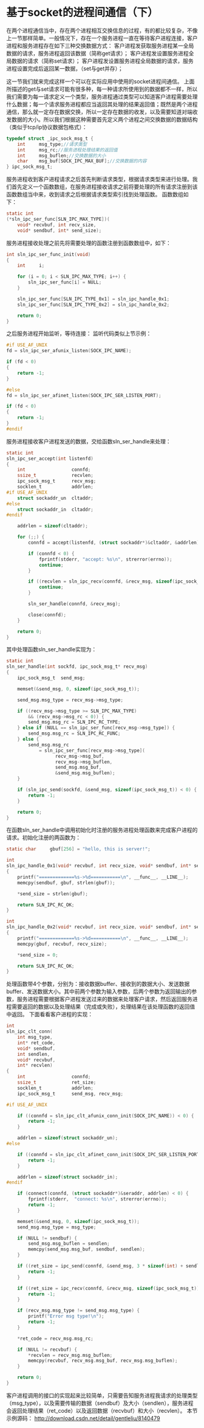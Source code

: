 # 基于socket的进程间通信（下）


 在两个进程通信当中，存在两个进程相互交换信息的过程，有的都比较复杂，不像上一节那样简单。一般情况下，存在一个服务进程一直在等待客户进程连接，客户进程和服务进程存在如下三种交换数据方式：
客户进程发获取服务进程某一全局数据的请求，服务进程返回该数据（简称get请求）；
客户进程发设置服务进程全局数据的请求（简称set请求）；
客户进程发设置服务进程全局数据的请求，服务进程设置完成后返回某一数据，（set与get并存）；
 
这一节我们就来完成这样一个可以在实际应用中使用的socket进程间通信。
上面所描述的get与set请求可能有很多种，每一种请求所使用到的数据都不一样，所以我们需要为每一请求定义一个类型，服务进程通过类型可以知道客户进程需要处理什么数据；每一个请求服务进程都应当返回其处理的结果返回值；既然是两个进程通信，那么就一定存在数据交换，所以一定存在数据的收发，以及需要知道对端收发数据的大小。所以我们根据这种需要首先定义两个进程之间交换数据的数据结构（类似于tcp/ip协议数据包格式）：


```c
typedef struct _ipc_sock_msg_t {
    int     msg_type;//请求类型
    int     msg_rc;//服务进程处理结果的返回值
    int     msg_buflen;//交换数据的大小
    char    msg_buf[SOCK_IPC_MAX_BUF];//交换数据的内容
} ipc_sock_msg_t;
```



服务进程收到客户进程请求之后首先判断请求类型，根据请求类型来进行处理。我们首先定义一个函数数组，在服务进程接收请求之前将要处理的所有请求注册到该函数数组当中来，收到请求之后根据请求类型索引找到处理函数。
函数数组如下：

```c
static int
(*sln_ipc_ser_func[SLN_IPC_MAX_TYPE])(
    void* recvbuf, int recv_size,
    void* sendbuf, int* send_size);
```

服务进程接收处理之前先将需要处理的函数注册到函数数组中，如下：

```c
int sln_ipc_ser_func_init(void)
{
    int     i;

    for (i = 0; i < SLN_IPC_MAX_TYPE; i++) {
        sln_ipc_ser_func[i] = NULL;
    }

    sln_ipc_ser_func[SLN_IPC_TYPE_0x1] = sln_ipc_handle_0x1;
    sln_ipc_ser_func[SLN_IPC_TYPE_0x2] = sln_ipc_handle_0x2;

    return 0;
}
```

之后服务进程开始监听，等待连接：
监听代码类似上节示例：

```c
#if USE_AF_UNIX
fd = sln_ipc_ser_afunix_listen(SOCK_IPC_NAME);

if (fd < 0)
{
    return -1;
}

#else
fd = sln_ipc_ser_afinet_listen(SOCK_IPC_SER_LISTEN_PORT);

if (fd < 0)
{
    return -1;
}
#endif
```


服务进程接收客户进程发送的数据，交给函数sln_ser_handle来处理：

```c
static int
sln_ipc_ser_accept(int listenfd)
{
    int                 connfd;
    ssize_t             recvlen;
    ipc_sock_msg_t      recv_msg;
    socklen_t           addrlen;
#if USE_AF_UNIX
    struct sockaddr_un  cltaddr;
#else
    struct sockaddr_in  cltaddr;
#endif

    addrlen = sizeof(cltaddr);

    for (;;) {
        connfd = accept(listenfd, (struct sockaddr*)&cltaddr, &addrlen);

        if (connfd < 0) {
            fprintf(stderr, "accept: %s\n", strerror(errno));
            continue;
        }

        if ((recvlen = sln_ipc_recv(connfd, &recv_msg, sizeof(ipc_sock_msg_t))) < 0) {
            continue;
        }

        sln_ser_handle(connfd, &recv_msg);

        close(connfd);
    }

    return 0;
}
```

其中处理函数sln_ser_handle实现为：

```c
static int
sln_ser_handle(int sockfd, ipc_sock_msg_t* recv_msg)
{
    ipc_sock_msg_t  send_msg;

    memset(&send_msg, 0, sizeof(ipc_sock_msg_t));

    send_msg.msg_type = recv_msg->msg_type;

    if ((recv_msg->msg_type >= SLN_IPC_MAX_TYPE)
        && (recv_msg->msg_rc < 0)) {
        send_msg.msg_rc = SLN_IPC_RC_TYPE;
    } else if (NULL == sln_ipc_ser_func[recv_msg->msg_type]) {
        send_msg.msg_rc = SLN_IPC_RC_FUNC;
    } else {
        send_msg.msg_rc
            = sln_ipc_ser_func[recv_msg->msg_type](
                  recv_msg->msg_buf,
                  recv_msg->msg_buflen,
                  send_msg.msg_buf,
                  &send_msg.msg_buflen);
    }

    if (sln_ipc_send(sockfd, &send_msg, sizeof(ipc_sock_msg_t)) < 0) {
        return -1;
    }

    return 0;
}
```

在函数sln_ser_handle中调用初始化时注册的服务进程处理函数来完成客户进程的请求。初始化注册的两函数为：

```c
static char     gbuf[256] = "hello, this is server!";

int
sln_ipc_handle_0x1(void* recvbuf, int recv_size, void* sendbuf, int* send_size)
{
    printf("=============%s->%d===========\n", __func__, __LINE__);
    memcpy(sendbuf, gbuf, strlen(gbuf));

    *send_size = strlen(gbuf);

    return SLN_IPC_RC_OK;
}

int
sln_ipc_handle_0x2(void* recvbuf, int recv_size, void* sendbuf, int* send_size)
{
    printf("=============%s->%d===========\n", __func__, __LINE__);
    memcpy(gbuf, recvbuf, recv_size);

    *send_size = 0;

    return SLN_IPC_RC_OK;
}
```

处理函数带4个参数，分别为：接收数据buffer、接收到的数据大小、发送数据buffer、发送数据大小。其中前两个参数为输入参数，后两个参数为返回输出的参数，服务进程需要根据客户进程发送过来的数据来处理客户请求，然后返回服务进程需要返回的数据以及处理结果（完成或失败），处理结果在该处理函数的返回值中返回。
下面看看客户进程的实现：

```c
int
sln_ipc_clt_conn(
    int msg_type,
    int* ret_code,
    void* sendbuf,
    int sendlen,
    void* recvbuf,
    int* recvlen)
{
    int                 connfd;
    ssize_t             ret_size;
    socklen_t           addrlen;
    ipc_sock_msg_t      send_msg, recv_msg;

#if USE_AF_UNIX

    if ((connfd = sln_ipc_clt_afunix_conn_init(SOCK_IPC_NAME)) < 0) {
        return -1;
    }

    addrlen = sizeof(struct sockaddr_un);
#else

    if ((connfd = sln_ipc_clt_afinet_conn_init(SOCK_IPC_SER_LISTEN_PORT)) < 0) {
        return -1;
    }

    addrlen = sizeof(struct sockaddr_in);
#endif

    if (connect(connfd, (struct sockaddr*)&seraddr, addrlen) < 0) {
        fprintf(stderr,  "connect: %s\n", strerror(errno));
        return -1;
    }

    memset(&send_msg, 0, sizeof(ipc_sock_msg_t));
    send_msg.msg_type = msg_type;

    if (NULL != sendbuf) {
        send_msg.msg_buflen = sendlen;
        memcpy(send_msg.msg_buf, sendbuf, sendlen);
    }

    if ((ret_size = ipc_send(connfd, &send_msg, 3 * sizeof(int) + sendlen)) < 0) {
        return -1;
    }

    if ((ret_size = ipc_recv(connfd, &recv_msg, sizeof(ipc_sock_msg_t))) < 0) {
        return -1;
    }

    if (recv_msg.msg_type != send_msg.msg_type) {
        printf("Error msg type!\n");
        return -1;
    }

    *ret_code = recv_msg.msg_rc;

    if (NULL != recvbuf) {
        *recvlen = recv_msg.msg_buflen;
        memcpy(recvbuf, recv_msg.msg_buf, recv_msg.msg_buflen);
    }

    return 0;
}
```

 客户进程调用的接口的实现起来比较简单，只需要告知服务进程我请求的处理类型（msg_type），以及需要传输的数据（sendbuf）及大小（sendlen），服务进程会返回处理结果（ret_code）以及返回数据（recvbuf）和大小（recvlen）。
本节示例源码：
http://download.csdn.net/detail/gentleliu/8140479


